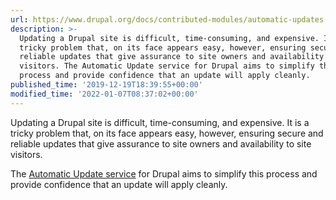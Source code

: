 ```yaml
---
url: https://www.drupal.org/docs/contributed-modules/automatic-updates
description: >-
  Updating a Drupal site is difficult, time-consuming, and expensive. It is a
  tricky problem that, on its face appears easy, however, ensuring secure and
  reliable updates that give assurance to site owners and availability to site
  visitors. The Automatic Update service for Drupal aims to simplify this
  process and provide confidence that an update will apply cleanly.
published_time: '2019-12-19T18:39:55+00:00'
modified_time: '2022-01-07T08:37:02+00:00'
---
```

Updating a Drupal site is difficult, time-consuming, and expensive. It is a tricky problem that, on its face appears easy, however, ensuring secure and reliable updates that give assurance to site owners and availability to site visitors.

The [Automatic Update service](https://www.drupal.org/project/automatic%5Fupdates "Project page") for Drupal aims to simplify this process and provide confidence that an update will apply cleanly.